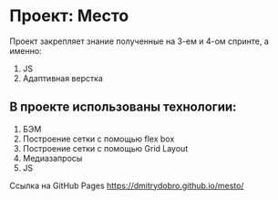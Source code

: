 # Проект: Место

Проект закрепляет знание полученные на 3-ем и 4-ом спринте, а именно:
1. JS
2. Адаптивная верстка

## В проекте использованы технологии:
1. БЭМ
2. Построение сетки с помощью flex box
3. Построение сетки с помощью Grid Layout
4. Медиазапросы
4. JS

Ссылка на GitHub Pages https://dmitrydobro.github.io/mesto/
